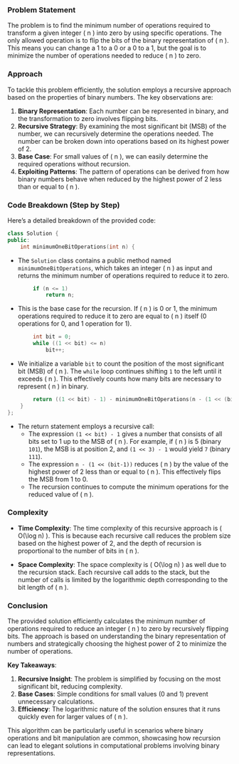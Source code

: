 ### Problem Statement

The problem is to find the minimum number of operations required to transform a given integer \( n \) into zero by using specific operations. The only allowed operation is to flip the bits of the binary representation of \( n \). This means you can change a 1 to a 0 or a 0 to a 1, but the goal is to minimize the number of operations needed to reduce \( n \) to zero.

### Approach

To tackle this problem efficiently, the solution employs a recursive approach based on the properties of binary numbers. The key observations are:

1. **Binary Representation**: Each number can be represented in binary, and the transformation to zero involves flipping bits.
2. **Recursive Strategy**: By examining the most significant bit (MSB) of the number, we can recursively determine the operations needed. The number can be broken down into operations based on its highest power of 2.
3. **Base Case**: For small values of \( n \), we can easily determine the required operations without recursion.
4. **Exploiting Patterns**: The pattern of operations can be derived from how binary numbers behave when reduced by the highest power of 2 less than or equal to \( n \).

### Code Breakdown (Step by Step)

Here’s a detailed breakdown of the provided code:

```cpp
class Solution {
public:
    int minimumOneBitOperations(int n) {
```
- The `Solution` class contains a public method named `minimumOneBitOperations`, which takes an integer \( n \) as input and returns the minimum number of operations required to reduce it to zero.

```cpp
        if (n <= 1)
            return n;
```
- This is the base case for the recursion. If \( n \) is 0 or 1, the minimum operations required to reduce it to zero are equal to \( n \) itself (0 operations for 0, and 1 operation for 1).

```cpp
        int bit = 0;
        while ((1 << bit) <= n)
            bit++;
```
- We initialize a variable `bit` to count the position of the most significant bit (MSB) of \( n \). The `while` loop continues shifting `1` to the left until it exceeds \( n \). This effectively counts how many bits are necessary to represent \( n \) in binary.

```cpp
        return ((1 << bit) - 1) - minimumOneBitOperations(n - (1 << (bit-1)));         
    }
};
```
- The return statement employs a recursive call:
  - The expression `(1 << bit) - 1` gives a number that consists of all bits set to 1 up to the MSB of \( n \). For example, if \( n \) is 5 (binary `101`), the MSB is at position 2, and `(1 << 3) - 1` would yield `7` (binary `111`).
  - The expression `n - (1 << (bit-1))` reduces \( n \) by the value of the highest power of 2 less than or equal to \( n \). This effectively flips the MSB from 1 to 0.
  - The recursion continues to compute the minimum operations for the reduced value of \( n \).

### Complexity

- **Time Complexity**: The time complexity of this recursive approach is \( O(\log n) \). This is because each recursive call reduces the problem size based on the highest power of 2, and the depth of recursion is proportional to the number of bits in \( n \).
  
- **Space Complexity**: The space complexity is \( O(\log n) \) as well due to the recursion stack. Each recursive call adds to the stack, but the number of calls is limited by the logarithmic depth corresponding to the bit length of \( n \).

### Conclusion

The provided solution efficiently calculates the minimum number of operations required to reduce an integer \( n \) to zero by recursively flipping bits. The approach is based on understanding the binary representation of numbers and strategically choosing the highest power of 2 to minimize the number of operations.

**Key Takeaways**:
1. **Recursive Insight**: The problem is simplified by focusing on the most significant bit, reducing complexity.
2. **Base Cases**: Simple conditions for small values (0 and 1) prevent unnecessary calculations.
3. **Efficiency**: The logarithmic nature of the solution ensures that it runs quickly even for larger values of \( n \).

This algorithm can be particularly useful in scenarios where binary operations and bit manipulation are common, showcasing how recursion can lead to elegant solutions in computational problems involving binary representations.